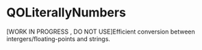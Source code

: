 # QOLiterallyNumbers
[WORK IN PROGRESS , DO NOT USE]Efficient conversion between intergers/floating-points and strings.

